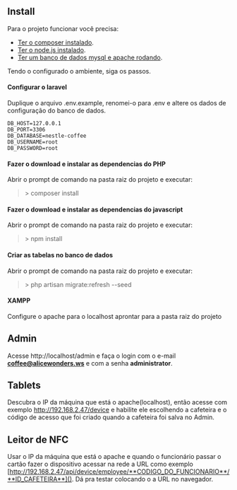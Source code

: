 ## Install

Para o projeto funcionar você precisa:

-   [Ter o composer instalado](https://getcomposer.org/).
-   [Ter o node.js instalado](https://nodejs.org/en/).
-   [Ter um banco de dados mysql e apache rodando](https://www.apachefriends.org/pt_br/index.html).

Tendo o configurado o ambiente, siga os passos.

#### Configurar o laravel

Duplique o arquivo .env.example, renomei-o para .env e altere os dados de configuração do banco de dados.

```ENV
DB_HOST=127.0.0.1
DB_PORT=3306
DB_DATABASE=nestle-coffee
DB_USERNAME=root
DB_PASSWORD=root
```

#### Fazer o download e instalar as dependencias do PHP

Abrir o prompt de comando na pasta raiz do projeto e executar:

> \> composer install

#### Fazer o download e instalar as dependencias do javascript

Abrir o prompt de comando na pasta raiz do projeto e executar:

> \> npm install

#### Criar as tabelas no banco de dados

Abrir o prompt de comando na pasta raiz do projeto e executar:

> \> php artisan migrate:refresh --seed

#### XAMPP

Configure o apache para o localhost aprontar para a pasta raiz do projeto

## Admin

Acesse http://localhost/admin e faça o login com o e-mail **coffee@alicewonders.ws** e com a senha **administrator**.

## Tablets

Descubra o IP da máquina que está o apache(localhost), então acesse com exemplo http://192.168.2.47/device e habilite ele escolhendo a cafeteira e o código de acesso que foi criado quando a cafeteira foi salva no Admin.

## Leitor de NFC

Usar o IP da máquina que está o apache e quando o funcionário passar o cartão fazer o dispositivo acessar na rede a URL como exemplo [http://192.168.2.47/api/device/employee/**CODIGO_DO_FUNCIONARIO**/**ID_CAFETEIRA**]().
Dá pra testar colocando o a URL no navegador.
